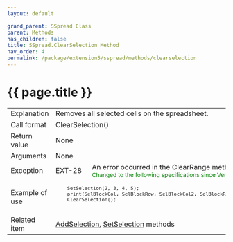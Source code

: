 ```yaml
---
layout: default

grand_parent: SSpread Class
parent: Methods
has_children: false
title: SSpread.ClearSelection Method
nav_order: 4
permalink: /package/extension5/sspread/methods/clearselection
---
```

# {{ page.title }}

<table>
  <tr>
    <td>Explanation</td>
    <td colspan="2">Removes all selected cells on the spreadsheet.</td>
  </tr>
  <tr>
    <td>Call format</td>
    <td colspan="2">ClearSelection()</td>
  </tr>
  <tr>
    <td>Return value</td>
    <td colspan="2">None</td>
  </tr>  
  <tr>
    <td>Arguments</td>
    <td colspan="2">None</td>
  </tr>
  <tr>
    <td>Exception</td>
    <td>EXT-28</td>
    <td>An error occurred in the ClearRange method<br><small><span style="color:green">Changed to the following specifications since Ver.5.0.3</span></small></td>
  </tr>
  <tr>
    <td>Example of use</td>
    <td colspan="2"><code><pre>
    SetSelection(2, 3, 4, 5);
    print(SelBlockCol, SelBlockRow, SelBlockCol2, SelBlockRow2, "\n");
    ClearSelection();
    </pre></code></td>
  </tr>
  <tr>
    <td>Related item</td>
    <td colspan="2"><a href="/package/extension5/sspread/methods/addselection">AddSelection</a>, <a href="/package/extension5/sspread/methods/setselection">SetSelection</a> methods</td>
  </tr>
</table>

